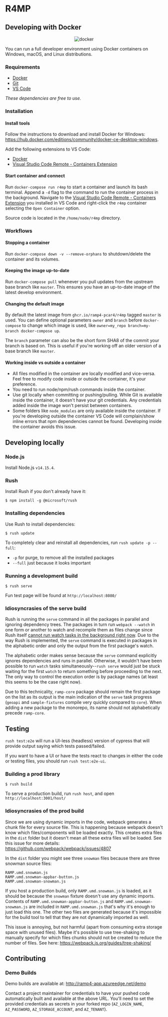# R4MP

## Developing with Docker

<p align="center">
    <img src="https://i.imgur.com/SZc8JnH.png" alt="docker" />
</p>

You can run a full developer environment using Docker containers on Windows, macOS, and Linux distributions.

### Requirements

- [Docker](https://hub.docker.com/editions/community/docker-ce-desktop-windows)
- [Git](https://git-scm.com/downloads)
- [VS Code](https://code.visualstudio.com/Download)

*These dependencies are free to use.*


### Installation

#### Install tools

Follow the instructions to download and install Docker for Windows: https://hub.docker.com/editions/community/docker-ce-desktop-windows.

Add the following extensions to VS Code:
- [Docker](https://marketplace.visualstudio.com/items?itemName=ms-azuretools.vscode-docker)
- [Visual Studio Code Remote - Containers Extension](https://marketplace.visualstudio.com/items?itemName=ms-vscode-remote.remote-containers)

#### Start container and connect

Run `docker-compose run r4mp` to start a container and launch its bash terminal. Append a `-d` flag to the command to run the container process in the background. Navigate to the [Visual Studio Code Remote - Containers Extension](https://marketplace.visualstudio.com/items?itemName=ms-vscode-remote.remote-containers) you installed in VS Code and right-click the `r4mp` container selecting the `Open Container` option.

Source code is located in the `/home/node/r4mp` directory.

### Workflows

#### Stopping a container

Run `docker-compose down -v --remove-orphans` to shutdown/delete the container and its volumes.

#### Keeping the image up-to-date

Run `docker-compose pull` whenever you pull updates from the upstream base branch like `master`. This ensures you have an up-to-date image of the latest develop environment.

#### Changing the default image

By default the latest image from `ghcr.io/ramp4-pcar4/r4mp` tagged `master` is used. You can define optional parameters `owner` and `branch` before `docker-compose` to change which image is used, like `owner=my_repo branch=my-branch docker-compose up`.

The `branch` parameter can also be the short form SHA8 of the commit your branch is based on. This is useful if you're working off an older version of a base branch like `master`.

#### Working inside vs outside a container

- All files modified in the container are locally modified and vice-versa. Feel free to modify code inside or outside the container, it's your preference.
- You need to run node/npm/rush commands inside the container.
- Use git locally when committing or pushing/pulling. While Git is available inside the container, it doesn't have your git credentials. Any credentials added inside the image won't persist between containers.
- Some folders like `node_modules` are only available inside the container. If you're developing outside the container VS Code will complain/show inline errors that npm dependencies cannot be found. Developing inside the container avoids this issue.

## Developing locally

### Node.js

Install Node.js `v14.15.4`.

### Rush

Install Rush if you don't already have it:

```
$ npm install -g @microsoft/rush
```

### Installing dependencies

Use Rush to install dependencies:

```
$ rush update
```

To completely clear and reinstall all dependencies, run `rush update -p --full`:

-   `-p` for purge, to remove all the installed packages
-   `--full` just because it looks important

### Running a development build

```
$ rush serve
```

Fun test page will be found at `http://localhost:8080/`

### Idiosyncrasies of the serve build

Rush is running the `serve` command in all the packages in parallel and ignoring dependency trees. The packages in turn run `webpack --watch` in one form or another to watch and recompile them as files change since Rush itself [cannot run watch tasks in the background right now](https://github.com/microsoft/rushstack/issues/1151). Due to the way Rush is implemented, the `serve` command is executed in packages in the alphabetic order and only the output from the first package's watch.

The alphabetic order makes sense because the `serve` command explicitly ignores dependencies and runs in parallel. Otherwise, it wouldn't have been possible to run `watch` tasks simultaneously--`rush serve` would just be stuck waiting for the first `watch` to return something before proceeding to the next. The only way to control the execution order is by package names (at least this seems to be the case right now).

Due to this technicality, `ramp-core` package should remain the first package on the list as its output is the main indication of the `serve` task progress (`geoapi` and `sample-fixtures` compile very quickly compared to `core`). When adding a new package to the monorepo, its name should not alphabetically precede `ramp-core`.

## Testing

`rush test:e2e` will run a UI-less (headless) version of cypress that will provide output saying which tests passed/failed.

If you want to have a UI or have the tests react to changes in either the code or testing files, you should run `rush test:e2e-ui`.

### Building a prod library

```
$ rush build
```

To serve a production build, run `rush host`, and open `http://localhost:3001/host/`

### Idiosyncrasies of the prod build

Since we are using dynamic imports in the code, webpack generates a chunk file for every source file. This is happening because webpack doesn't know which files/components will be loaded exactly. This creates extra files in the `dist` folder but it doesn't mean all these extra files will be loaded. See this issue for more details: https://github.com/webpack/webpack/issues/4807

In the `dist` folder you might see three `snowman` files because there are three snowman source files:

```
RAMP.umd.snowman.js
RAMP.umd.snowman-appbar-button.js
RAMP.umd.snowman-snowman.js
```

If you host a production build, only `RAMP.umd.snowman.js` is loaded, as it should be because the `snowman` fixture doesn't use any dynamic imports. Contents of `RAMP.umd.snowman-appbar-button.js` and `RAMP.umd.snowman-snowman.js` are included in `RAMP.umd.snowman.js` that's why it's enough to just load this one. The other two files are generated because it's impossible for the build tool to tell that they are not dynamically imported as well.

This issue is annoying, but not harmful (apart from consuming extra storage space with unused files). Maybe it's possible to use tree-shaking to manually specify for which files chunks should not be created to reduce the number of files. See here: https://webpack.js.org/guides/tree-shaking/


## Contributing

### Demo Builds

Demo builds are available at: http://ramp4-app.azureedge.net/demo

Contact a project maintainer for credentials to have your pushed code automatically built and available at the above URL. You'll need to set the provided credentials as secrets in your forked repo (`AZ_LOGIN_NAME`, `AZ_PASSWORD`, `AZ_STORAGE_ACCOUNT`, and `AZ_TENANT`).